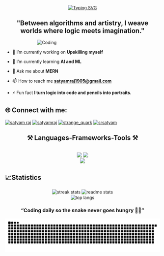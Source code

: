 
<p align = "center">
<a href="https://git.io/typing-svg"><img align ="center" src="https://readme-typing-svg.demolab.com?font=Fira+Code&pause=1000&center=true&vcenter=true&width=450&lines=Hi,+I+am+Satyam+Raj;Patience%2C+Perseverance+and+Hardwork!!" alt="Typing SVG" /></a>
</p>

<h2 align="center">"Between algorithms and artistry, I weave worlds where logic meets imagination."</h2>

<img align="right" alt = "Coding" width = "400" src = "https://github.com/SatyamRaj1905/SatyamRaj1905/blob/main/video.gif">

<p align="left"> <a href="https://twitter.com/" target="blank"><img src="https://img.shields.io/twitter/follow/?logo=twitter&style=for-the-badge" alt="" /></a> </p>

- 🔭 I’m currently working on **Upskilling myself**

- 🌱 I’m currently learning **AI and ML**

- 💬 Ask me about **MERN**

- 📫 How to reach me **satyamraj1905@gmail.com**

- ⚡ Fun fact **I turn logic into code and pencils into portraits.**

<h2 align="left">🌐 Connect with me:</h2>

<p align="left">
<a href="https://www.linkedin.com/in/satyam-raj-b59061250/" target="blank"><img align="center" src="https://raw.githubusercontent.com/rahuldkjain/github-profile-readme-generator/master/src/images/icons/Social/linked-in-alt.svg" alt="satyam raj" height="30" width="40" /></a>
<a href="https://www.facebook.com/profile.php?id=100010233395750" target="blank"><img align="center" src="https://raw.githubusercontent.com/rahuldkjain/github-profile-readme-generator/master/src/images/icons/Social/facebook.svg" alt="satyamraj" height="30" width="40" /></a>
<a href="https://www.leetcode.com/strange_quark/" target="blank"><img align="center" src="https://raw.githubusercontent.com/rahuldkjain/github-profile-readme-generator/master/src/images/icons/Social/leet-code.svg" alt="strange_quark" height="30" width="40" /></a>
<a href="https://discord.gg/srsatyam" target="blank"><img align="center" src="https://raw.githubusercontent.com/rahuldkjain/github-profile-readme-generator/master/src/images/icons/Social/discord.svg" alt="srsatyam" height="30" width="40" /></a>
</p>

<h2 align="center">⚒️ Languages-Frameworks-Tools ⚒️</h2>
<br/>
<div align="center">
    <img src="https://skillicons.dev/icons?i=react,mui,html,css,vscode,github,tailwind,git,cpp" />
    <img src="https://skillicons.dev/icons?i=nodejs,javascript,typescript,express,mongodb,c,nextjs,mysql,postgres,java" /><br>
    <img src="https://skillicons.dev/icons?i=bash,cypress,gcp,latex,md,prisma,redux,python,cloudflare" />
</div>

## 📈Statistics
<div align=center>
  <img width=400 src="https://nirzak-streak-stats.vercel.app/?user=SatyamRaj1905&count_private=true&theme=react&border_radius=10" alt="streak stats"/>
  <img width=400 src="https://github-readme-stats.vercel.app/api?username=SatyamRaj1905&count_private=true&show_icons=true&theme=react&rank_icon=github&border_radius=10" alt="readme stats" />
  <br/>
  <img width=350 align="center" src="https://github-readme-stats.vercel.app/api/top-langs/?username=SatyamRaj1905&hide=HTML&langs_count=8&layout=compact&theme=react&border_radius=10&size_weight=0.5&count_weight=0.5&exclude_repo=github-readme-stats" alt="top langs" />
</div>


<h3 align="center">“Coding daily so the snake never goes hungry 🐍💪”</h3>

<div align="center">
  
  ![snake gif](https://github.com/SatyamRaj1905/SatyamRaj1905/blob/output/github-snake-dark.svg)
</div>



